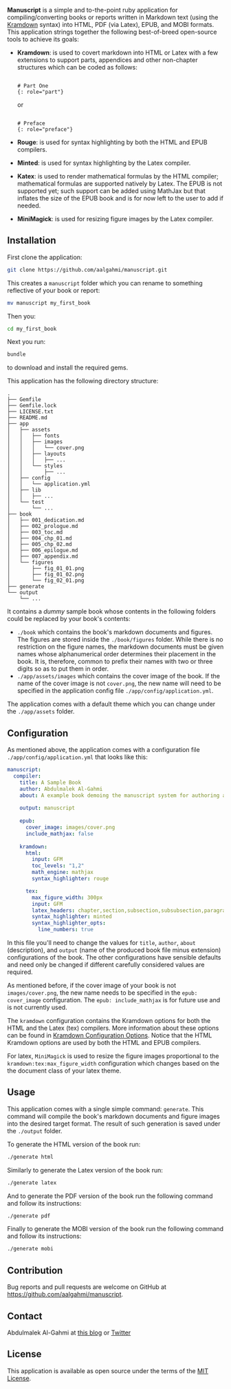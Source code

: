 **Manuscript** is a simple and to-the-point ruby application for compiling/converting books or reports written in Markdown text (using the [Kramdown](https://kramdown.gettalong.org) syntax) into HTML, PDF (via Latex), EPUB, and MOBI formats. This application strings together the following best-of-breed open-source tools to achieve its goals:

* **Kramdown**: is used to covert markdown into HTML or Latex with a few extensions to support parts, appendices and other non-chapter structures which can be coded as follows:

  ``` text
  
  # Part One
  {: role="part"}
  ```
  
  or
  
  ``` text
  
  # Preface
  {: role="preface"}
  ```
* **Rouge**: is used for syntax highlighting by both the HTML and EPUB compilers.
* **Minted**: is used for syntax highlighting by the Latex compiler.
* **Katex**: is used to render mathematical formulas by the HTML compiler; mathematical formulas are supported natively by Latex. The EPUB is not supported yet; such support can be added using MathJax but that inflates the size of the EPUB book and is for now left to the user to add if needed.
* **MiniMagick**: is used for resizing figure images by the Latex compiler.

## Installation
First clone the application:

``` sh
git clone https://github.com/aalgahmi/manuscript.git
```

This creates a `manuscript` folder which you can rename to something reflective of your book or report:

``` sh
mv manuscript my_first_book
```

Then you:

``` sh
cd my_first_book
```

Next you run:

``` sh
bundle
```

to download and install the required gems.

This application has the following directory structure: 

``` text
.
├── Gemfile
├── Gemfile.lock
├── LICENSE.txt
├── README.md
├── app
│   ├── assets
│   │   ├── fonts
│   │   ├── images
│   │   │   └── cover.png
│   │   ├── layouts
│   │   │   ├── ...
│   │   └── styles
│   │       ├── ...
│   ├── config
│   │   └── application.yml
│   ├── lib
│   │   ├── ...
│   └── test
│       └── ...
├── book
│   ├── 001_dedication.md
│   ├── 002_prologue.md
│   ├── 003_toc.md
│   ├── 004_chp_01.md
│   ├── 005_chp_02.md
│   ├── 006_epilogue.md
│   ├── 007_appendix.md
│   └── figures
│       ├── fig_01_01.png
│       ├── fig_01_02.png
│       └── fig_02_01.png
├── generate
└── output
    └── ...
```

It contains a *dummy* sample book whose contents in the following folders could be replaced by your book's contents:

* `./book` which contains the book's markdown documents and figures. The figures are stored inside the `./book/figures` folder. While there is no restriction on the figure names, the markdown documents must be given names whose alphanumerical order determines their placement in the book. It is, therefore, common to prefix their names with two or three digits so as to put them in order.
* `./app/assets/images` which contains the cover image of the book. If the name of the cover image is not `cover.png`, the new name will need to be specified in the application config file `./app/config/application.yml`. 

The application comes with a default theme which you can change under the `./app/assets` folder.

## Configuration
As mentioned above, the application comes with a configuration file `./app/config/application.yml` that looks like this:

``` yaml
manuscript:
  compiler:
    title: A Sample Book
    author: Abdulmalek Al-Gahmi
    about: A example book demoing the manuscript system for authoring and publishing books
    
    output: manuscript
    
    epub:
      cover_image: images/cover.png
      include_mathjax: false
    
    kramdown:
      html:
        input: GFM
        toc_levels: "1,2"
        math_engine: mathjax
        syntax_highlighter: rouge

      tex:
        max_figure_width: 300px
        input: GFM
        latex_headers: chapter,section,subsection,subsubsection,paragraph,subparagraph
        syntax_highlighter: minted
        syntax_highlighter_opts:
          line_numbers: true
```

In this file you'll need to change the values for `title`, `author`, `about` (description), and `output` (name of the produced book file minus extension) configurations of the book. The other configurations have sensible defaults and need only be changed if different carefully considered values are required.

As mentioned before, if the cover image of your book is not `images/cover.png`, the new name needs to be specified in the `epub: cover_image` configuration. The `epub: include_mathjax` is for future use and is not currently used. 

The `kramdown` configuration contains the Kramdown options for both the HTML and the Latex (tex) compilers. More information about these options can be found in [Kramdown Configuration Options](https://kramdown.gettalong.org/options.html). Notice that the HTML Kramdown options are used by both the HTML and EPUB compilers.

For latex, `MiniMagick` is used to resize the figure images proportional to the `kramdown:tex:max_figure_width` configuration which changes based on the the document class of your latex theme.

## Usage
This application comes with a single simple command: `generate`. This command will compile the book's markdown documents and figure images into the desired target format. The result of such generation is saved under the `./output` folder.

To generate the HTML version of the book run:

``` sh
./generate html
```

Similarly to generate the Latex version of the book run:
``` sh
./generate latex
```

And to generate the PDF version of the book run the following command and follow its instructions:
``` sh
./generate pdf
```

Finally to generate the MOBI version of the book run the following command and follow its instructions:
``` sh
./generate mobi
```

## Contribution
Bug reports and pull requests are welcome on GitHub at https://github.com/aalgahmi/manuscript.

## Contact
Abdulmalek Al-Gahmi at [this blog](http://aalgahmi.surge.sh) or [Twitter](https://twitter.com/aalgahmi)

## License
This application is available as open source under the terms of the [MIT License](http://opensource.org/licenses/MIT).

